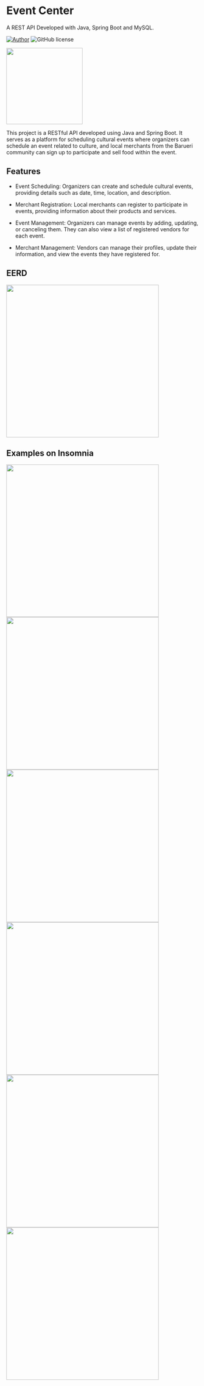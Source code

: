 # Event Center
A REST API Developed with Java, Spring Boot and MySQL.

[![Author](http://img.shields.io/badge/author-@Cardosojl-blue.svg)](https://www.linkedin.com/in/jorge-luiz-cardoso-215914235/) ![GitHub license](https://img.shields.io/github/license/maitraysuthar/rest-api-nodejs-mongodb.svg)

<img src="https://lh3.googleusercontent.com/pw/AP1GczPu2Az1FA9bhTuFNfCmXDMaClpSOLIdnPCwiC7Pm6pKp9vijac3JuyCxia3yyGyuug1CISOM_5aIOYiBITWJvLFicT2oP_hXLxnIzjUuid7wLDy4B9SKad_kQXDECVAvwtuujVi21cJSACy_en44O4eBubRzF-m02oDmsaRBIW-eve7kDaIN8Pqs0_-wcVg52tHeC2ukldz_uLTaF03epK33VRS427t2CrFTZszpE8Pp4j44h4pzSzid3qoZoTKBeSB82Dh2KHRbRDYAdP0VDqoVXmLO6N0Pxc818JDry7VLCr2CXD27npp38swQb_lZDG-B1_poqFENH-hU2qAFpPLCkYI4gTSte5dQ137k3-cYRy75FvV2bV2x9LaUC7g0eKpzyGogVk7bPERBgXt34XVeTvkN8O4-ydWhPie84G0KDCIM89prTBh5HFodBF38c9xmIcIyY6eRtqpOEZ9jFTRHSeFqM13miMCfF-7z2UA4pj5cLz0nV_8ztrWo0jbDPKCHAJqQhiRaKRFWgNabbrUeDisba6gqVPcMVBdNtrYp5UPcWHoIkn3_WNQeb4NcgUZXZ9Qer6E-RT0_ZzDwiGdECcHhz51br8YQmU7iSAdahtnT491lGQMvqgN7g-un3WknF46WknYLVHL3eONZ9CLrXty-kX9agkOKMRang9tZS3uSibvv0qp1SKGqLGRINGdL6dawUNKV1na5RyWzLrSakegMUyXl6nzEq2kPK0dikz0AOcFz3eI10lgIBkEaZSpQYO9VLo9tqGszba6AzgEFPua46n70U3wEkBwnpf76fb_MUjoq8FYWxkaWbngTPu4npId3l42Up1bU0lunonQrelRfxxSofqmvBuwoYz3Y4-V8jDlFgPwhxn2cgXteu45X7mJdtVPekvgOzDTynQ=w1000-h796-s-no?authuser=0" width="200px" />

This project is a RESTful API developed using Java and Spring Boot. It serves as a platform for scheduling cultural events where organizers can schedule an event related to culture, and local merchants from the Barueri community can sign up to participate and sell food within the event.


## Features
+ Event Scheduling: Organizers can create and schedule cultural events, providing details such as date, time, location, and description.
  
+ Merchant Registration: Local merchants can register to participate in events, providing information about their products and services.

+ Event Management: Organizers can manage events by adding, updating, or canceling them. They can also view a list of registered vendors for each event.

+ Merchant Management: Vendors can manage their profiles, update their information, and view the events they have registered for.

## EERD

<img src="https://lh3.googleusercontent.com/pw/AP1GczMaUUr1RmBNa3N0v4AQ6_jrbf0GM_hLWd7Wouy6Ic2haazie9AUREO9w7WxyjPH_y734wZQ_Wne7HS2azpdEGESj77AfQPGv0Bbrx9kdYrZGkTJQvhp2MCFBxh6FX9RqOPnF5kNilGBrongPrbZ6XL02wihj2OJPlC4lM15XpQeVddn2XbuhVllZSiFBrKVjf3TN8gogxbgpuBwtTDL9TWMAHMsPrvPqgtJSVoIKXB2u8Q31oG2jWb1-qpCm-ZSdT3HJ-dL-q9bpVZ5yHp6LUcP_KR8dDK4gGT95NTIUy7cMxmXSVUBdEJ4vWBzFmzrODJimf9IvMBAx9Hdxk5Mqyd-gNBz2YazbJn9ufrOswRBOdsa9Zqf_dcROzQ_0vjqjU3EKtvVkvDY3RxwPvbmOqz-aBVtyOoJ6Tu3YJsj7RM31fd3SZh2hoKdS2SBhEnMTrEi__YHf0UEDL-eFuM1Ifo9TxbGwTsqrUjXH1zUSNh3buBkr0TqbmKCCyXQ8cCN6hxcgajf1l072ZKg7-5fenai63OW7MiFAaz8gANxM2_ii7PZdttUthdcaRU6KJdYsC_G4QHH2UKgTs9TOB993fXMyazbJugRzENWajs-SRYF86cqPcc3P9UQaGgNJTZYWrVE-KeYlpCJOVVD6z5Gy9DRN29p4nZi1qS93AqaqYVT9O4BPTQ-ilvUeNAETm7q3_YA8Li8y1x1ppg6ZjG6quVuwnxiyC0INLHb2naKpfQda1rmb1SsbkFW4l4SX0TV9_8eDD-vci-gM388I8JXmean4NOGbpKECMM0df9E4RYGrxN0JzAv4bbofQQb61FUtUyZ1u2mpP5Ds8wzvv21dYWYeWpNN21zqmYRt8ALeIcwgm8DmL6vVivztrsDy3F77eNWF3P8TPouIjESPLKIOfI=w938-h803-s-no?authuser=0" width="400px" />

## Examples on Insomnia
<div style="display: inline">
<img src="https://lh3.googleusercontent.com/pw/AP1GczMKACRwLciI991OQ74TRXQxNOnCeE9fg6a2vHOmBgaaHIbm2-QtBdMNpv0aCW6j5bjr-9rf5REzolouZUbDCoMFfmDfH48WJ2EGm1fP_NDxZBKGN1y2EJBOfjWMD4krKWBjh14bsLkSTUwOH_9nwuvY4SDc3CGvOSNYvBkuJaI1tKydbT6gmSLAfsJl2FdpaASpAPqzl9_dR7MEYJV48dEdFE0FS8g-CgQPXvQhH00D2wwE8mepzGCQt4MUVe_4g5rE6LKMc9aBQSnNVhxnoihZoSkNzGOTZRZ31ine_Gt8a_-1DraD8OzHnBpv4GhKEFrKtkd0hWF34JKlfV6ZhRYu6PDhF3JG6icYVTYwhpyxaNf2MfEstO__MaugG0vLtDjCnCBBkjNt8NcWSVmDIArALEuMLRTsoBdxHjlGFPFZ7DUzGQ22pZPfPoamEqceqKTlp4rT6XZEqZOOdD743YAYDLn9kJCD8tCdTjIjg3S1Btj0Yh0s9m8gmbuAwpy_sSOLnYAAPdcScZQQxAceYnIRpJ3XMqMltEuekKuCRXFUEGUPUZeY7b1Y_TgFkEJgdR62YQOylQ3Hr7Nd7GftUkGd1pxOmjAgBqEbimMuZrh4kSBMXhayjHcy40exB0WqgvX_KVZbS0WSEQ1c6xvTt_pjd_RJOF8e2oCD4FFAwWyMkz_09wBkwN81Nbx2dhQhfuodXY7DcdfZtac4Z-rBrnOdy3qVrWJaCvbIB_1Nx8IFmJCkTjMjoyfG5j7tAZE4-qDbqmgbbXhJEk1RL6S0coPbAu0zqo_kgwip470cANwdzLzmIp6eo8pGr4CwoaSwsdNkvmT62483bZn90M_MrR46XNFvKoE_orrmi1KnLnO6tc6o5MLojqrq6idNFGYjsdyycF7Z2k_smq2dVZwyetE=w1759-h864-s-no?authuser=0" width="400px" />
<img src="https://lh3.googleusercontent.com/pw/AP1GczNniiCBivWnAmRndxU9bqgu3yEwIy812o3hAPbrifVpROonDtDTcuyqlYI0gmiXewrAyuu-zAntb6gaPn3eS2EVpy2C1cPJ0yTDtFstq_71tZQSdGNesimv4dgo58TIjcqZ3vLPrGr7dS3zHBEIehbWW94VohDvxNXdJ8BI-s5F-mXPTpQn2KGSsl9dS-uMBz4L1ARs03mzG03rkBFHZfO_VhS9mF-vPTxOdv1LEKkjDNuwvKfFR9bQlfrqVyKhKurjfD-LWzjGID3XMLyNTziLNXTdDgfyPy2ZpUbOXkI17jc6bH9N1P6ZMfbpA-bp_xvwd4rXCCkkiZDBhaLWZUbR2-jWmTBi-7b-KhFkwqHOaoTPIqMJeqLsBaPFPELXwyO0WmN7buoE3cMeNvclaxpgctjAEmWthdORlaL3nLjPvnQwB8Hddq99FYmtv8421SuE5EgK1wfA6wuPbOZqB-bGc7ZhMUwGsF1AqstWwT1FExSofyL84kiJz6Wjt_Q6t1Yt58EnuDjxtKcIaw4cABPnWBp720iP2ggrDK-5zxadlOTF8f64-cRGbVsaX0_u55yDBh6wEurxKN4hFVPU493dI0kgY1kNdZEYTjCYLWBP7jxLwb_oL41vMUgQNLihr0IDLmK_8me-3mbWOtZxHZHllF5QnVYcGuPxuHZTdWx7HlaAGt3GQQiUk_br-f4RW7aieopPumvDLYeEtmI7b72c66j9pU5L7grUVyHb_TR5VytmVN1zPRygRKV5CUpmVBkuG70s84Oo0xzceXsXfXk6_6iyQX52PKz4unMEjsQEysOsSuUExR0SJWAQ0rIj5LE-ZIHKH251TXWCaaocHGQayLLKEdvVbG2ZphTslBva7VezFTd6C5ENTYv_ffL0hdaKGZkHHwyQgvVuKyLqpA0=w1601-h788-s-no?authuser=0" width="400px" />  
</div>
<div style="display: inline">
<img src="https://lh3.googleusercontent.com/pw/AP1GczNY9GTTikVDgFHKTe37DokvkDig3_yp8-rrsL5MZXrEhGQmJ_dt4v6QjxVoGWX3H_5NZkc6tQRNvxthND96kNTgqU-auRd9MPN2HV4mDEKnKzQrL2K2twTS21uGOBZ6LrvL6X-0SufgxGNPP8uZownrruec6NOjmBvWvTUghR8PFuVwNA92dMpD32ESFVRjVDDSqQDugVbhsb-QV2nPIaLahdWqjdQyMYQWIz86WWJfTSSopnHxFlOK41A_7O_XZ-Wz79L2Wo321pZ4Y9QiXELRYDe1pKqkwzRzUIVJjkbJVvtpNfACBudhhyeT3Qh1CR3vciXOTQIih2DkSGvtfI4MWMgaycqtq9C0DeDQAdhQo0GaG2R04PeUegsV94ErmGlq3Nk8nFRV_w88-3RCcxgiBqHycVO8KH25nMS-3_MysoXwicDUhvImeH-dL3tBdPZW5_N2evOLE6O8QkLTppJYrayO0g8YlnOD96zZHmiPkAY-TN9WtXxfG4OTOsHay8mrqAEKRYRuZBCAIKYxZM5dzxvXTw_HLUv4XZcD_fmizmJ8aeUxID56w6DqDNOVpv6WwADrWaErc_afmX-U8y7EaLuhAHiBcOhVSmL1Fbj1tNQMGJAn5sUjtjJaqPPEynA5VN2aXyvRasu6_djKHcT-beHbA59CwWoLut5rJdEt9wrnFfwsqAu46JulK3KPI4lSpr-IhU1GGCZR2LWfD13cGkuYrBF2YYzewmJmHqgW_PkdOa8AAAaTQvLeIrp-z2c9o9hlBmLWaUEFh25XoUL7VqgEaE4wU2KD2gzvc9s0Jahrf4shrHbxGFhZkjIqSravn6kN40U8_oMJB1IQdbTDb6fWnYyGxIn52eHcSNPoc5qUcdSwQO2w2nw8fiC0hVloNmK-BQpALn-5qbJILO8=w1599-h785-s-no?authuser=0" width="400px" />
<img src="https://lh3.googleusercontent.com/pw/AP1GczOZvrGD7J2-joDeE6FJcWJSQNB2gCrcp8_HNaCIqlO6o-B1R1d7FsxTTfCyNSwyk9lJdFhmO7harDAq3JIUmBMUlCDrNmbtxJ6Z2W-QT0PVXlSMpgqstF_oYTpt5Dsi-OY6EoFUHBbcZDWmSpjJilZOcvd323YT20bZOpO42m6UpoJQcB0_3lUXsDS5-RaOdfw7pAeTB0682zbKBe128JP9_2RAn_UnAJ6hLe3_2LgzjnWsD5FaJXDybowlRlyi36MJzr0amTCgBuIAK4FXHe5wcO9zbDX7wUBtGS2CjYjVfRzUuH2xzv89RKBgZj2nq67aRrPdBlB9V03BI9SZXVEYqKHJya1hAtHxUZ4avb1TVeRzm6tdhkePFIfJreE-ZFlibr2iKuxzw0mZFw6Up5zQkXB20dtk6eayWCsk_9LE5SAPxcze9FYwRy10HV3ur1pokPb9NF-d8m1IRxeydhdlKusJOObcQlu60b9d0p4RBWeqr8dpWfCL_L1mYgJLcS365Ah8vRKFoKvfGbS4Hw-KKK5qGeC6V0DVTUSZR79XLNIHoRElyxL9V8LEFo_KKWTsQiXYt3qUYoWspBewMZGcBmI4N87jAWb6bs10Vofq3CEa7yulgpvQJQ6IM8x-TgcVFUCx697p-KnzfLm_f1qErJnZdt8af3TllOFoNs2YPKq5tSP0pGtyPV3vQjW7ndjQEPhJED1_oCXN-BlvVVlOlkpu6ZwaXfYehhDvAVYMuc6QBQN3nzUYN1aJpGzaOct3TChvwoqMUeAJ9Aot_7ZJf0uM9p_nyU5d6cVyjofZdnWT8tjnJyROtaAp2Ndm1hRmnrW4BamCucYdHXzrjF6wXcndMFRQhAkPVlq8ReGE7Qdf2a04hDLma-w5kbpe8CklwOmlkfHfb4rN2qTrbEU=w1598-h789-s-no?authuser=0" width="400px" />  
</div>
<div style="display: inline">
<img src="https://lh3.googleusercontent.com/pw/AP1GczMNzJ9W9NffkCCRRO9dIIfwYSmgyuhlzF5-8by5Z4W3yptLKhfryji2W7-W5DCF6D_DorLwrafJ50oij7G6XAgz5vqhKPlRm4GnvoQFyTZN13j33pkyIL_HM_SkgmIM8uuJeBzznXsC5xIddKOrM7YWos0OA53ZmAsl5qzgnv9Nt4M2TghGHw1We97SA-bm9XbSG0rWTgM95MNV6q_Wlcbs4naIHpmG--1xkg89DbIa0j7Nw-GQ3C51dUrSgjshIQGwEDjWFvJ14HIGnPohRR_w_WXpOeECpr30zP3PWME8UuzFgjA0CMCdnTv25RyN3jKtm2X_HNo0ua1wc5Na7YtIwqCfhgJYtLLK_Py6eAaIJX4Kazouqw_V4HYnQQ_Ty0mQCn5E6fjDi8ZVQNG2lld1wEY0sZ6mEsMY70hNMxbz5ZwLET0I1EJ04giZZBjgfM8mnKFmOeyGAfbpkJpA2rjxy0rn-tIvsEvk0bxaJxC6ZqiBAy9LtYknOswkaHEJJ0hi860n2Q9PiQk7VwZKFTr1AXVJzUTYaPkWrcoB8u7kHH1siMY-NBhthd2Qm8qkogBny5P5kOLHBYXVTrKrb418F8uDDfLQJHz1Y7qn6Xw3gDOJN5KFLtdnYP_xnIy0NBwn1vJt0ZrPiZ1VXC08D8iNEBZkZ7WJVsty7rchU3vHY9ykRAw1YUZInigBvr3JaTF3rBcgo6FTEGQXArM6tqzPc4F7AJPd7dIPjEXr_G7Dh1rt7_rW1qoqqyZtJ_qT9ssT9p6TU7a2qyB0NJLbqhsI08pENZxFVMcHwaGFdtBmCRWuH4P6z38MxtZkD2Jokd9_YpJJzW8rrmHKhL5SV7HUSzObbydyeB-QyqF0I3_F9p9INcMjgLhhbZ0CCaRVJFdpB1kJd6aAB7nNoym6mQI=w1602-h791-s-no?authuser=0" width="400px" />
<img src="https://lh3.googleusercontent.com/pw/AP1GczPxPBpcoWpXPPANw-VD8-ei4J44NI__0UYtyRe2g8XHtSZIGNqvDkmMpF6Hh5zkf08BO9TZ1JKno6QpYgjgA5ElOfZIQBZzcmhXWq_Xxs2SRlnO0rCUMnnzkAGgySGpiLA9EL-YZ4sL6qM4qM4829A90DdHHySo1qGsTjo2RQo6eRdj2gJ5AV4XHshNyuGyvJ2acAlvo1tfEITBcfRfTzhBICLMP8HHZ1r0Gn6BYymtUeHFzPMR-r28qREhQ2hCc_H-z0Ax6XdRmu5htG9KwWjHoFcM8OhOUSpVvdgpUJtMeTMIQdD5ww8ErX4ZejZ3rZLtGK04XMHtgZHE13sOtiMse8PpnZt3HFsjaETeOwP36aLtw5y0_EBJOv3ZNq8ZHEb5C2I2Ww6gHtec9ku2FMcYGP-UyY8CL5Z18egPBI6sbCzV3g_NQcKCMoGjow_QBDFBxMfpYgiNUpwWWCEwQYUfHkklXhnlYWwk5QyV6X__FkiOsMSXOXKB5Gv0e7ECHCZDV16Ky8J9Rgxas2uarGuSagA9fASo4TFHIruROdC5XRx12gwOOZOHu3eD-rI5Rdc8EP_9O6-SnXtJEqHUPakqQuF4_xQdJUsVia88P0JSv3lpzkkbQaoyFIeSkeGEe_savYN9shUf2NOArXbVN3VJQnBadSKki3-dPtYloQrnjLeB5YiNJmaGv2-rV6ku_D92gqzPkCDXfTGzn184KB0s0RhMn41oKbjZzBZH2HgavtipNhCPKbIU1ClaEiUvR7BgFyHP3YY87CCSSYBlMYMGcSjhpZqnLIx59LTm9nnI30Fb7Rgjgpz4QfYfbzZJeB3bAeOLA6iSw4XFeVFOwq5Spa0ND1oIALg1vThn_41FBddvrJqqMf7p-Y_tUCjXwz-JJvpfUP7OxvK5z5vydHA=w1602-h783-s-no?authuser=0" width="400px" />  
</div>
